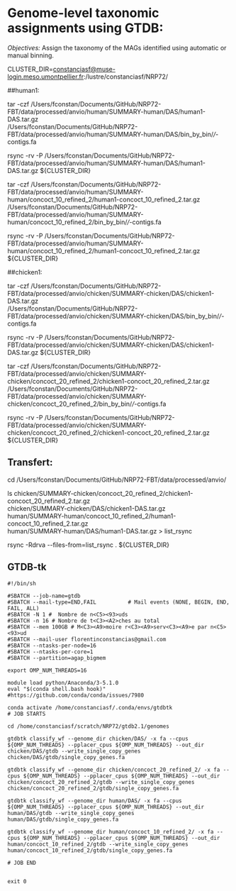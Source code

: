 # Genome-level taxonomic assignments using GTDB:

_Objectives:_ Assign the taxonomy of the MAGs identified using automatic or manual binning.

CLUSTER_DIR=constanciasf@muse-login.meso.umontpellier.fr:/lustre/constanciasf/NRP72/

##human1:
  
tar -czf /Users/fconstan/Documents/GitHub/NRP72-FBT/data/processed/anvio/human/SUMMARY-human/DAS/human1-DAS.tar.gz \
/Users/fconstan/Documents/GitHub/NRP72-FBT/data/processed/anvio/human/SUMMARY-human/DAS/bin_by_bin/*/*-contigs.fa

rsync 	-rv -P /Users/fconstan/Documents/GitHub/NRP72-FBT/data/processed/anvio/human/SUMMARY-human/DAS/human1-DAS.tar.gz ${CLUSTER_DIR}

tar -czf /Users/fconstan/Documents/GitHub/NRP72-FBT/data/processed/anvio/human/SUMMARY-human/concoct_10_refined_2/human1-concoct_10_refined_2.tar.gz \
/Users/fconstan/Documents/GitHub/NRP72-FBT/data/processed/anvio/human/SUMMARY-human/concoct_10_refined_2/bin_by_bin/*/*-contigs.fa

rsync 	-rv -P /Users/fconstan/Documents/GitHub/NRP72-FBT/data/processed/anvio/human/SUMMARY-human/concoct_10_refined_2/human1-concoct_10_refined_2.tar.gz ${CLUSTER_DIR}

##chicken1:

tar -czf /Users/fconstan/Documents/GitHub/NRP72-FBT/data/processed/anvio/chicken/SUMMARY-chicken/DAS/chicken1-DAS.tar.gz \
/Users/fconstan/Documents/GitHub/NRP72-FBT/data/processed/anvio/chicken/SUMMARY-chicken/DAS/bin_by_bin/*/*-contigs.fa

rsync 	-rv -P /Users/fconstan/Documents/GitHub/NRP72-FBT/data/processed/anvio/chicken/SUMMARY-chicken/DAS/chicken1-DAS.tar.gz ${CLUSTER_DIR}

tar -czf /Users/fconstan/Documents/GitHub/NRP72-FBT/data/processed/anvio/chicken/SUMMARY-chicken/concoct_20_refined_2/chicken1-concoct_20_refined_2.tar.gz \
/Users/fconstan/Documents/GitHub/NRP72-FBT/data/processed/anvio/chicken/SUMMARY-chicken/concoct_20_refined_2/bin_by_bin/*/*-contigs.fa

rsync 	-rv -P /Users/fconstan/Documents/GitHub/NRP72-FBT/data/processed/anvio/chicken/SUMMARY-chicken/concoct_20_refined_2/chicken1-concoct_20_refined_2.tar.gz ${CLUSTER_DIR}

## Transfert:

cd /Users/fconstan/Documents/GitHub/NRP72-FBT/data/processed/anvio/

ls chicken/SUMMARY-chicken/concoct_20_refined_2/chicken1-concoct_20_refined_2.tar.gz \
chicken/SUMMARY-chicken/DAS/chicken1-DAS.tar.gz \
human/SUMMARY-human/concoct_10_refined_2/human1-concoct_10_refined_2.tar.gz \
human/SUMMARY-human/DAS/human1-DAS.tar.gz > list_rsync

rsync -Rdrva --files-from=list_rsync . ${CLUSTER_DIR}

## GTDB-tk


	#!/bin/sh
	
	#SBATCH --job-name=gtdb
	#SBATCH --mail-type=END,FAIL          # Mail events (NONE, BEGIN, END, FAIL, ALL)
	#SBATCH -N 1 #  Nombre de n<C5><93>uds
	#SBATCH -n 16 # Nombre de t<C3><A2>ches au total
	#SBATCH --mem 100GB # M<C3><A9>moire r<C3><A9>serv<C3><A9>e par n<C5><93>ud
	#SBATCH --mail-user florentinconstancias@gmail.com
	#SBATCH --ntasks-per-node=16
	#SBATCH --ntasks-per-core=1
	#SBATCH --partition=agap_bigmem
	
	export OMP_NUM_THREADS=16
	
	module load python/Anaconda/3-5.1.0
	eval "$(conda shell.bash hook)" #https://github.com/conda/conda/issues/7980
	
	conda activate /home/constanciasf/.conda/envs/gtdbtk
	# JOB STARTS
	
	cd /home/constanciasf/scratch/NRP72/gtdb2.1/genomes
	
	gtdbtk classify_wf --genome_dir chicken/DAS/ -x fa --cpus ${OMP_NUM_THREADS} --pplacer_cpus ${OMP_NUM_THREADS} --out_dir chicken/DAS/gtdb --write_single_copy_genes chicken/DAS/gtdb/single_copy_genes.fa
	
	gtdbtk classify_wf --genome_dir chicken/concoct_20_refined_2/ -x fa --cpus ${OMP_NUM_THREADS} --pplacer_cpus ${OMP_NUM_THREADS} --out_dir chicken/concoct_20_refined_2/gtdb --write_single_copy_genes chicken/concoct_20_refined_2/gtdb/single_copy_genes.fa
	
	gtdbtk classify_wf --genome_dir human/DAS/ -x fa --cpus ${OMP_NUM_THREADS} --pplacer_cpus ${OMP_NUM_THREADS} --out_dir human/DAS/gtdb --write_single_copy_genes human/DAS/gtdb/single_copy_genes.fa
	
	gtdbtk classify_wf --genome_dir human/concoct_10_refined_2/ -x fa --cpus ${OMP_NUM_THREADS} --pplacer_cpus ${OMP_NUM_THREADS} --out_dir human/concoct_10_refined_2/gtdb --write_single_copy_genes human/concoct_10_refined_2/gtdb/single_copy_genes.fa
	
	# JOB END
	
	
	exit 0